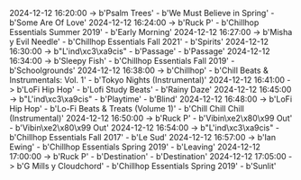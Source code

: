 2024-12-12 16:20:00 -> b'Psalm Trees' - b'We Must Believe in Spring' - b'Some Are Of Love'
2024-12-12 16:24:00 -> b'Ruck P' - b'Chillhop Essentials Summer 2019' - b'Early Morning'
2024-12-12 16:27:00 -> b'Misha y Evil Needle' - b'Chillhop Essentials Fall 2021' - b'Spirits'
2024-12-12 16:30:00 -> b"L'ind\xc3\xa9cis" - b'Passage' - b'Passage'
2024-12-12 16:34:00 -> b'Sleepy Fish' - b'Chillhop Essentials Fall 2019' - b'Schoolgrounds'
2024-12-12 16:38:00 -> b'Chillhop' - b'Chill Beats & Instrumentals: Vol. 1' - b'Tokyo Nights (Instrumental)'
2024-12-12 16:41:00 -> b'LoFi Hip Hop' - b'Lofi Study Beats' - b'Rainy Daze'
2024-12-12 16:45:00 -> b"L'ind\xc3\xa9cis" - b'Playtime' - b'Blind'
2024-12-12 16:48:00 -> b'LoFi Hip Hop' - b'Lo-Fi Beats & Treats (Volume 1)' - b'Chill Chill Chill (Instrumental)'
2024-12-12 16:50:00 -> b'Ruck P' - b'Vibin\xe2\x80\x99 Out' - b'Vibin\xe2\x80\x99 Out'
2024-12-12 16:54:00 -> b"L'ind\xc3\xa9cis" - b'Chillhop Essentials Fall 2017' - b'Le Sud'
2024-12-12 16:57:00 -> b'Ian Ewing' - b'Chillhop Essentials Spring 2019' - b'Leaving'
2024-12-12 17:00:00 -> b'Ruck P' - b'Destination' - b'Destination'
2024-12-12 17:05:00 -> b'G Mills y Cloudchord' - b'Chillhop Essentials Spring 2019' - b'Sunlit'
